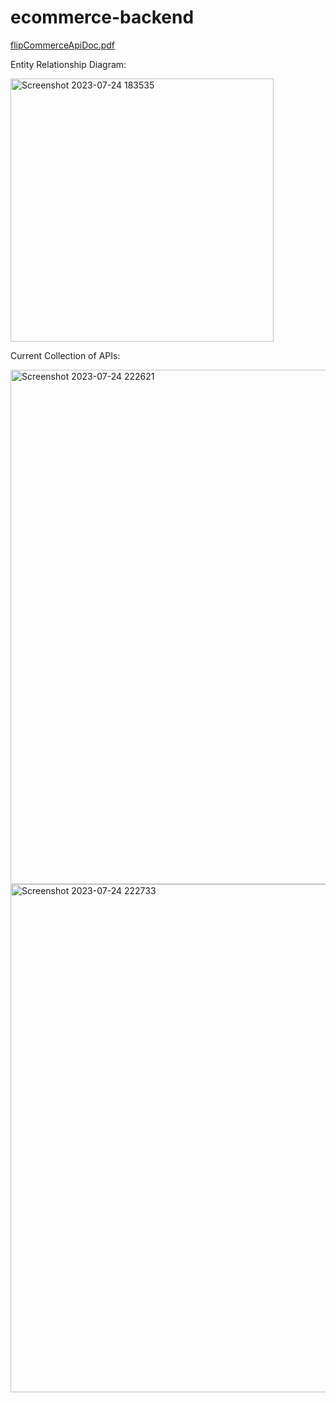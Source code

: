 # ecommerce-backend
[flipCommerceApiDoc.pdf](https://github.com/bhanusingh008/ecommerce-backend/files/12048494/flipCommerceApiDoc.pdf)

Entity Relationship Diagram:

<img width="421" alt="Screenshot 2023-07-24 183535" src="https://github.com/bhanusingh008/ecommerce-backend/assets/122738012/b727dec1-bcd8-4f53-825d-0ef98044565b">

Current Collection of APIs:

<img width="823" alt="Screenshot 2023-07-24 222621" src="https://github.com/bhanusingh008/ecommerce-backend/assets/122738012/916a5e20-39b1-428f-a8e2-d0523c13812a">

<img width="813" alt="Screenshot 2023-07-24 222733" src="https://github.com/bhanusingh008/ecommerce-backend/assets/122738012/bc46a3ad-38dd-41e4-82fe-f754fde0d5a3">
